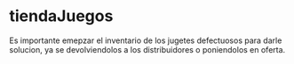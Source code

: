 # tiendaJuegos
Es importante emepzar el inventario de los jugetes defectuosos para darle solucion, ya se devolviendolos a los distribuidores o poniendolos en oferta.
